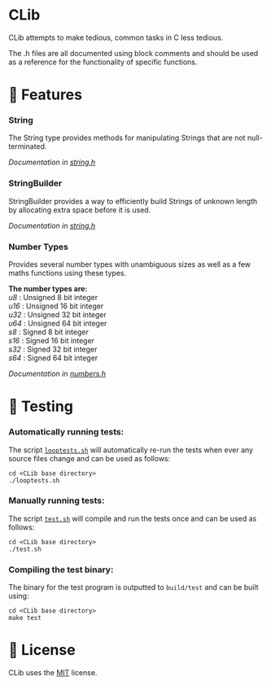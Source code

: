 # CLib
CLib attempts to make tedious, common tasks in C less tedious.

The .h files are all documented using block comments and should be used as a reference for the functionality of specific functions.



# :rocket: Features
### String
The String type provides methods for manipulating Strings that are not null-terminated.

_Documentation in [string.h](src/string.h#L63)_

### StringBuilder
StringBuilder provides a way to efficiently build Strings of unknown length by allocating extra space before it is used.

_Documentation in [string.h](src/string.h#L389)_

### Number Types
Provides several number types with unambiguous sizes as well as a few maths functions using these types.

**The number types are:** <br />
_u8_  : Unsigned 8 bit integer <br />
_u16_ : Unsigned 16 bit integer <br />
_u32_ : Unsigned 32 bit integer <br />
_u64_ : Unsigned 64 bit integer <br />
_s8_  : Signed 8 bit integer <br />
_s16_ : Signed 16 bit integer <br />
_s32_ : Signed 32 bit integer <br />
_s64_ : Signed 64 bit integer

_Documentation in [numbers.h](src/numbers.h)_



# :microscope: Testing
### Automatically running tests:
The script [`looptests.sh`](looptests.sh) will automatically re-run the tests when ever any source files change and can be used as follows:
```
cd <CLib base directory>
./looptests.sh
```

### Manually running tests:
The script [`test.sh`](test.sh) will compile and run the tests once and can be used as follows:
```
cd <CLib base directory>
./test.sh
```

### Compiling the test binary:
The binary for the test program is outputted to `build/test` and can be built using:
```
cd <CLib base directory>
make test
```


# :book: License
CLib uses the [MIT](https://choosealicense.com/licenses/mit/) license.